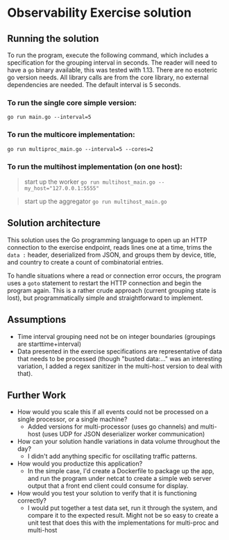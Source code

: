 # Observability Exercise solution

## Running the solution

To run the program, execute the following command, which includes a specification for the grouping interval in seconds. The reader will need to have a `go` binary available, this was tested with 1.13. There are no esoteric go version needs. All library calls are from the core library, no external dependencies are needed. The default interval is 5 seconds.

### To run the single core simple version:
`go run main.go --interval=5`

### To run the multicore implementation:

`go run multiproc_main.go --interval=5 --cores=2`

### To run the multihost implementation (on one host):

> start up the worker
`go run multihost_main.go --my_host="127.0.0.1:5555"`

> start up the aggregator
`go run multihost_main.go`


## Solution architecture

This solution uses the Go programming language to open up an HTTP connection to the exercise endpoint, reads lines one at a time, trims the `data :` header, deserialized from JSON, and groups them by device, title, and country to create a count of combinatorial entries.

To handle situations where a read or connection error occurs, the program uses a `goto` statement to restart the HTTP connection and begin the program again. This is a rather crude approach (current grouping state is lost), but programmatically simple and straightforward to implement.

## Assumptions

* Time interval grouping need not be on integer boundaries (groupings are starttime+interval)
* Data presented in the exercise specifications are representative of data that needs to be processed (though "busted data:..." was an interesting variation, I added a regex sanitizer in the multi-host version to deal with that).

## Further Work

* How would you scale this if all events could not be processed on a single processor, or a single machine?
    * Added versions for multi-processor (uses go channels) and multi-host (uses UDP for JSON deserializer worker communication)
* How can your solution handle variations in data volume throughout the day?
    * I didn't add anything specific for oscillating traffic patterns.
* How would you productize this application?
    * In the simple case, I'd create a Dockerfile to package up the app, and run the program under netcat to create a simple web server output that a front end client could consume for display.
* How would you test your solution to verify that it is functioning correctly?
    * I would put together a test data set, run it through the system, and compare it to the expected result. Might not be so easy to create a unit test that does this with the implementations for multi-proc and multi-host

